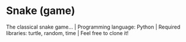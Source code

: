 # Snake (game)
The classical snake game... | Programming language: Python | Required libraries: turtle, random, time | Feel free to clone it!
